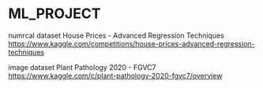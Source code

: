 # ML_PROJECT
numrcal dataset
House Prices - Advanced Regression Techniques
https://www.kaggle.com/competitions/house-prices-advanced-regression-techniques

image dataset
Plant Pathology 2020 - FGVC7
https://www.kaggle.com/c/plant-pathology-2020-fgvc7/overview
